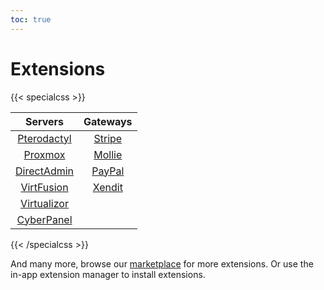 ```yaml
---
toc: true
---
```


# Extensions 
{{< specialcss >}}

|                 **Servers**                 |            **Gateways**              |
|:-------------------------------------------:|:----------------------------------------:|
|   [Pterodactyl](https://pterodactyl.io/)    | [Stripe](https://stripe.com/)     |
|     [Proxmox](https://www.proxmox.com/)     |    [Mollie](https://www.mollie.com/)   |
| [DirectAdmin](https://www.directadmin.com/) |    [PayPal](https://www.paypal.com/)   |
|    [VirtFusion](https://virtfusion.com/)    |    [Xendit](https://www.xendit.co/)    |
| [Virtualizor](https://www.virtualizor.com/) |  
|    [CyberPanel](https://cyberpanel.net/)    |
{{< /specialcss >}}

And many more, browse our [marketplace](https://market.paymenter.org/extensions) for more extensions. Or use the in-app extension manager to install extensions.

